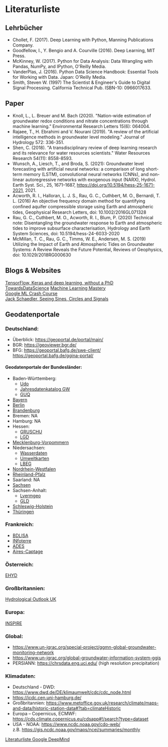 # Literaturliste

## Lehrbücher


* Chollet, F. (2017). Deep Learning with Python, Manning Publications Company.
* Goodfellow, I., Y. Bengio and A. Courville (2016). Deep Learning, MIT Press.
* McKinney, W. (2017). Python for Data Analysis: Data Wrangling with Pandas, NumPy, and IPython, O'Reilly Media.
* VanderPlas, J. (2016). Python Data Science Handbook: Essential Tools for Working with Data. Japan: O'Reilly Media.
* Smith, Steven W. (1997) The Scientist & Engineer's Guide to Digital Signal Processing. California Technical Pub. ISBN-10: 0966017633.


## Paper

* Knoll, L., L. Breuer and M. Bach (2020). "Nation-wide estimation of groundwater redox conditions and nitrate concentrations through machine learning." Environmental Research Letters 15(6): 064004.
* Rajaee, T., H. Ebrahimi and V. Nourani (2019). "A review of the artificial intelligence methods in groundwater level modeling." Journal of Hydrology 572: 336-351.
* Shen, C. (2018). "A transdisciplinary review of deep learning research and its relevance for water resources scientists." Water Resources Research 54(11): 8558-8593.
* Wunsch, A., Liesch, T., and Broda, S. (2021): Groundwater level forecasting with artificial neural networks: a comparison of long short-term memory (LSTM), convolutional neural networks (CNNs), and non-linear autoregressive networks with exogenous input (NARX), Hydrol. Earth Syst. Sci., 25, 1671–1687, https://doi.org/10.5194/hess-25-1671-2021, 2021.
* Acworth, R. I., Halloran, L. J. S., Rau, G. C., Cuthbert, M. O., Bernardi, T. L. (2016) An objective frequency domain method for quantifying conﬁned aquifer compressible storage using Earth and atmospheric tides, Geophysical Research Letters, doi: 10.1002/2016GL071328
* Rau, G. C., Cuthbert, M. O., Acworth, R. I., Blum, P. (2020) Technical note: Disentangling the groundwater response to Earth and atmospheric tides to improve subsurface characterisation, Hydrology and Earth System Sciences, doi: 10.5194/hess-24-6033-2020
* McMillan, T. C., Rau, G. C., Timms, W. E., Andersen, M. S. (2019) Utilizing the Impact of Earth and Atmospheric Tides on Groundwater Systems: A Review Reveals the Future
Potential, Reviews of Geophysics, doi: 10.1029/2018RG000630


## Blogs & Websites

[TensorFlow, Keras and deep learning, without a PhD](https://codelabs.developers.google.com/codelabs/cloud-tensorflow-mnist/#0)  
[TowardsDataScience](http://towardsdatascience.com/)
[Machine Learning Mastery](https://machinelearningmastery.com/)  
[Google ML Crash Course](https://developers.google.com/machine-learning/crash-course/)  
[Jack Schaedler, Seeing Sines, Circles and Signals](https://jackschaedler.github.io/circles-sines-signals/) 


## Geodatenportale


### Deutschland:
*	Überblick: https://geoportal.de/portal/main/ 
*	BGR: https://geoviewer.bgr.de/ 
*	BFG: https://geoportal.bafg.de/swe-client/   
https://geoportal.bafg.de/ggina-portal/ 

#### Geodatenportale der Bundesländer:
*	Baden-Württemberg:  
    *	[Udo](https://udo.lubw.baden-wuerttemberg.de/public/)     
    *	[Jahresdatenkatalog GW](http://jdkgw.lubw.baden-wuerttemberg.de/servlet/is/200/)     
    *	[GUQ](https://guq.lubw.baden-wuerttemberg.de/GuQWeb.dll/p79198.html?BerichtsMonat=201708)      
*	[Bayern](https://www.gkd.bayern.de/de/grundwasser/oberesstockwerk) 
*	[Berlin](https://wasserportal.berlin.de/start.php) 
*	[Brandenburg](http://maps.brandenburg.de/WebOffice/?project=GWM_www_WO) 
*	Bremen:	NA
*	Hamburg:	NA
*	Hessen:  
    *	[GRUSCHU](https://gruschu.hessen.de/mapapps/resources/apps/gruschu/index.html?lang=de)     
    *	[LGD](https://lgd.hessen.de/mapapps/resources/apps/lgd/index.html?lang=de)
*	[Mecklenburg-Vorpommern](https://www.umweltkarten.mv-regierung.de/script/index.php?aid=206)
*	Niedersachsen:  
    *	[Wasserdaten](http://www.wasserdaten.niedersachsen.de/cadenza/)       
    *	[Umweltkarten](https://www.umweltkarten-niedersachsen.de/Umweltkarten/?topic=Basisdaten&lang=de&bgLayer=TopographieGrau)         
    *	[LBEG](https://nibis.lbeg.de/cardomap3/)    
*	[Nordrhein-Westfalen](https://www.elwasweb.nrw.de/elwas-web/index.jsf) 
*	[Rheinland-Pfalz](https://wasserportal.rlp-umwelt.de/servlet/is/1632/) 
*	Saarland:	NA
*	[Sachsen](https://www.umwelt.sachsen.de/umwelt/infosysteme/ida/index.xhtml) 
*	Sachsen-Anhalt:   
    *	[Lvermgeo](https://www.lvermgeo.sachsen-anhalt.de/de/startseite_viewer.html)      
    *	[GLD](https://gld-sa.dhi-wasy.de/GLD-Portal/)    
*	[Schleswig-Holstein](http://www.umweltdaten.landsh.de/atlas/script/index.php) 
*	[Thüringen](https://antares.thueringen.de/cadenza/pages/map/default/index.xhtml;jsessionid=72C24BAB3276D6866B2C4E7E1FFD15AD)  
### Frankreich:
*	[BDLISA](https://bdlisa.eaufrance.fr/carte)
*	[INfoterre](http://infoterre.brgm.fr/rechercher/default.htm;jsessionid=7D252E8C89A5685F46A4A9F9C3FCAB8A)
*	[ADES](https://ades.eaufrance.fr/)
*	[Aires-Captage](https://aires-captages.fr/)
### Österreich:   
[EHYD](https://ehyd.gv.at/)    
### Großbritannien:   
[Hydrological Outlook UK](http://www.hydoutuk.net/)   
### Europa:   
[INSPIRE](https://inspire-geoportal.ec.europa.eu/overview.html?view=envDomainOverview&envDomain=water)  
### Global:
*  https://www.un-igrac.org/special-project/ggmn-global-groundwater-monitoring-network  
*  https://www.un-igrac.org/global-groundwater-information-system-ggis 
*  PERSIANN: https://chrsdata.eng.uci.edu/ (high resolution precipitation)
### Klimadaten:
*	Deutschland - DWD: https://www.dwd.de/DE/klimaumwelt/cdc/cdc_node.html 
*	https://icdc.cen.uni-hamburg.de/ 
*	Großbritannien: https://www.metoffice.gov.uk/research/climate/maps-and-data/historic-station-data#?tab=climateHistoric 
*	Europa – Copernicus, ECMWF: https://cds.climate.copernicus.eu/cdsapp#!/search?type=dataset    
*	USA - NOAA: https://www.ncdc.noaa.gov/cdo-web/   
z.B. https://gis.ncdc.noaa.gov/maps/ncei/summaries/monthly 


<a href="https://storage.googleapis.com/deepmind-media/research/New_AtHomeWithAI%20resources.pdf" target="_blank">Literaturliste Google DeepMind</a>
